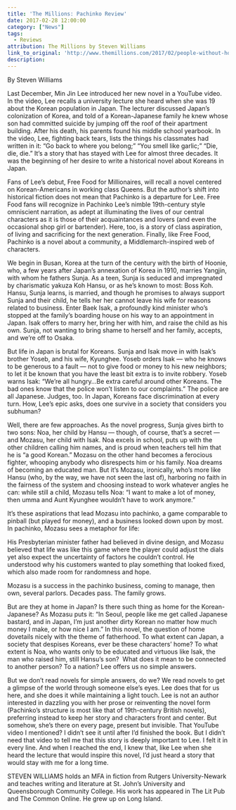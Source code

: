 ```yaml
---
title: 'The Millions: Pachinko Review'
date: 2017-02-28 12:00:00
category: ["News"]
tags:
  - Reviews
attribution: The Millions by Steven Williams
link_to_original: 'http://www.themillions.com/2017/02/people-without-home-min-jin-lees-pachinko.html'
description:
---
```



By Steven Williams

Last December, Min Jin Lee introduced her new novel in a YouTube video. In the video, Lee recalls a university lecture she heard when she was 19 about the Korean population in Japan. The lecturer discussed Japan’s colonization of Korea, and told of a Korean-Japanese family he knew whose son had committed suicide by jumping off the roof of their apartment building. After his death, his parents found his middle school yearbook. In the video, Lee, fighting back tears, lists the things his classmates had written in it: “Go back to where you belong;” “You smell like garlic;” “Die, die, die.” It’s a story that has stayed with Lee for almost three decades. It was the beginning of her desire to write a historical novel about Koreans in Japan.

Fans of Lee’s debut, Free Food for Millionaires, will recall a novel centered on Korean-Americans in working class Queens. But the author’s shift into historical fiction does not mean that Pachinko is a departure for Lee. Free Food fans will recognize in Pachinko Lee’s nimble 19th-century style omniscient narration, as adept at illuminating the lives of our central characters as it is those of their acquaintances and lovers (and even the occasional shop girl or bartender). Here, too, is a story of class aspiration, of living and sacrificing for the next generation. Finally, like Free Food, Pachinko is a novel about a community, a Middlemarch­-inspired web of characters.

We begin in Busan, Korea at the turn of the century with the birth of Hoonie, who, a few years after Japan’s annexation of Korea in 1910, marries Yangjin, with whom he fathers Sunja. As a teen, Sunja is seduced and impregnated by charismatic yakuza Koh Hansu, or as he’s known to most: Boss Koh. Hansu, Sunja learns, is married, and though he promises to always support Sunja and their child, he tells her her cannot leave his wife for reasons related to business. Enter Baek Isak, a profoundly kind minister who’s stopped at the family’s boarding house on his way to an appointment in Japan. Isak offers to marry her, bring her with him, and raise the child as his own. Sunja, not wanting to bring shame to herself and her family, accepts, and we’re off to Osaka.

But life in Japan is brutal for Koreans. Sunja and Isak move in with Isak’s brother Yoseb, and his wife, Kyunghee. Yoseb orders Isak — who he knows to be generous to a fault — not to give food or money to his new neighbors; to let it be known that you have the least bit extra is to invite robbery. Yoseb warns Isak: “We’re all hungry…Be extra careful around other Koreans. The bad ones know that the police won’t listen to our complaints.” The police are all Japanese. Judges, too. In Japan, Koreans face discrimination at every turn. How, Lee’s epic asks, does one survive in a society that considers you subhuman?

Well, there are few approaches. As the novel progress, Sunja gives birth to two sons: Noa, her child by Hansu — though, of course, that’s a secret — and Mozasu, her child with Isak. Noa excels in school, puts up with the other children calling him names, and is proud when teachers tell him that he is “a good Korean.” Mozasu on the other hand becomes a ferocious fighter, whooping anybody who disrespects him or his family. Noa dreams of becoming an educated man. But it’s Mozasu, ironically, who’s more like Hansu (who, by the way, we have not seen the last of), harboring no faith in the fairness of the system and choosing instead to work whatever angles he can: while still a child, Mozasu tells Noa: “I want to make a lot of money, then umma and Aunt Kyunghee wouldn’t have to work anymore.”

It’s these aspirations that lead Mozasu into pachinko, a game comparable to pinball (but played for money), and a business looked down upon by most. In pachinko, Mozasu sees a metaphor for life:

His Presbyterian minister father had believed in divine design, and Mozasu believed that life was like this game where the player could adjust the dials yet also expect the uncertainty of factors he couldn’t control. He understood why his customers wanted to play something that looked fixed, which also made room for randomness and hope.

Mozasu is a success in the pachinko business, coming to manage, then own, several parlors. Decades pass. The family grows.

But are they at home in Japan? Is there such thing as home for the Korean-Japanese? As Mozasu puts it: “In Seoul, people like me get called Japanese bastard, and in Japan, I’m just another dirty Korean no matter how much money I make, or how nice I am.” In this novel, the question of home dovetails nicely with the theme of fatherhood. To what extent can Japan, a society that despises Koreans, ever be these characters’ home? To what extent is Noa, who wants only to be educated and virtuous like Isak, the man who raised him, still Hansu’s son?  What does it mean to be connected to another person? To a nation? Lee offers us no simple answers.

But we don’t read novels for simple answers, do we? We read novels to get a glimpse of the world through someone else’s eyes. Lee does that for us here, and she does it while maintaining a light touch. Lee is not an author interested in dazzling you with her prose or reinventing the novel form (Pachinko’s structure is most like that of 19th-century British novels), preferring instead to keep her story and characters front and center. But somehow, she’s there on every page, present but invisible. That YouTube video I mentioned? I didn’t see it until after I’d finished the book. But I didn’t need that video to tell me that this story is deeply important to Lee. I felt it in every line. And when I reached the end, I knew that, like Lee when she heard the lecture that would inspire this novel, I’d just heard a story that would stay with me for a long time.

STEVEN WILLIAMS holds an MFA in fiction from Rutgers University-Newark and teaches writing and literature at St. John’s University and Queensborough Community College. His work has appeared in The Lit Pub and The Common Online. He grew up on Long Island.